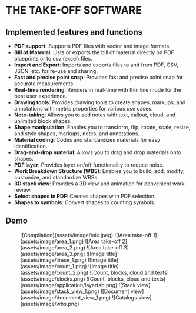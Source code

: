 
<h1>THE TAKE-OFF SOFTWARE</h1>

## Implemented features and functions
* **PDF support**: Supports PDF files with vector and image formats.
* **Bill of Material**: Lists or exports the bill of material directly on PDF blueprints or to csv (excel) files.
* **Import and Export**: Imports and exports files to and from PDF, CSV, JSON, etc. for re-use and sharing.
* **Fast and precise point snap**: Provides fast and precise point snap for accurate measurements.
* **Real-time rendering**: Renders in real-time with thin line mode for the best user experience.
* **Drawing tools**: Provides drawing tools to create shapes, markups, and annotations with metric properties for various use cases.
* **Note-taking**: Allows you to add notes with text, callout, cloud, and unlimited block shapes.
* **Shape manipulation**: Enables you to transform, flip, rotate, scale, resize, and style shapes, markups, notes, and annotations.
* **Material coding**: Codes and standardizes materials for easy identification.
* **Drag-and-drop material**: Allows you to drag and drop materials onto shapes.
* **PDF layer**: Provides layer on/off functionality to reduce noise.
* **Work Breakdown Structure (WBS)**: Enables you to build, add, modify, customize, and standardize WBSs.
* **3D stack view**: Provides a 3D view and animation for convenient work review.
* **Select shapes in PDF**: Creates shapes with PDF selection.
* **Shapes to symbols**: Convert shapes to counting symbols.

[//]: # (<h3>On-plan features and functions</h3>)

[//]: # (* **Select snap**: Enables snap while transforming shapes.)



[//]: # (* **Select text in PDF blueprint**: Selects and copies text from PDF blueprints.)

[//]: # (* **Find text in PDF blueprint**: Enables text search in PDF.)

[//]: # (* **Compare/Review PDF**: Compares two versions of a blueprint.)

[//]: # (* **Auto find and count**: Automatically counts the number of similar blocks.)



[//]: # (* **Other quantity take-off tools**: Gradually fulfills the need of the industry.)

[//]: # (* **BlueGrid SDK for Python**: Allows conversion and transformation of data.)

[//]: # (* **Cloud and enterprise functions**: Supports quantity management at the enterprise level.)


## Demo
<figure markdown>
  ![Compilation](assets/image/mix.jpeg)
  ![IArea take-off 1](assets/image/area_1.png)
  ![Area take-off 2](assets/image/area_2.png)
  ![Area take-off 3](assets/image/area_3.png)
  ![Image title](assets/image/linear_1.png)
  ![Image title](assets/image/count_1.png)
  ![Image title](assets/image/count_2.png)
  ![Count, blocks, cloud and texts](assets/image/blocks.png)
  ![Count, blocks, cloud and texts](assets/image/application/layertab.png)
  ![Stack view](assets/image/stack_view_1.png)
  ![Document view](assets/image/document_view_1.png)
  ![Catalogs view](assets/image/wbs.png)
</figure>



